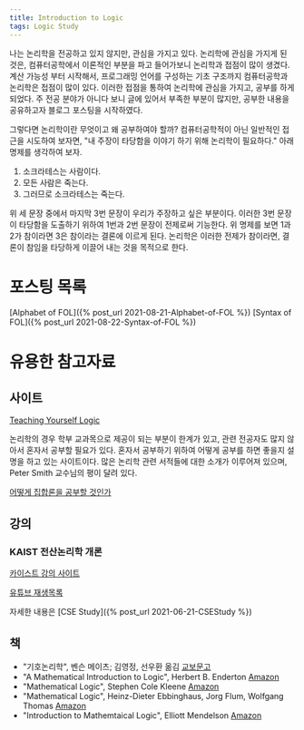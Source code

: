 ```yaml
---
title: Introduction to Logic
tags: Logic Study
---
```


나는 논리학을 전공하고 있지 않지만, 관심을 가지고 있다.
논리학에 관심을 가지게 된 것은, 컴퓨터공학에서 이론적인 부분을 파고 들어가보니 논리학과 접점이 많이 생겼다.
계산 가능성 부터 시작해서, 프로그래밍 언어를 구성하는 기초 구조까지 컴퓨터공학과 논리학은 접점이 많이 있다.
이러한 접점을 통하여 논리학에 관심을 가지고, 공부를 하게 되었다.
주 전공 분야가 아니다 보니 글에 있어서 부족한 부분이 많지만, 공부한 내용을 공유하고자 블로그 포스팅을 시작하였다.

그렇다면 논리학이란 무엇이고 왜 공부하여야 할까?
컴퓨터공학적이 아닌 일반적인 접근을 시도하여 보자면, "내 주장이 타당함을 이야기 하기 위해 논리학이 필요하다."
아래 명제를 생각하여 보자.

1. 소크라테스는 사람이다.
2. 모든 사람은 죽는다.
3. 그러므로 소크라테스는 죽는다.

위 세 문장 중에서 마지막 3번 문장이 우리가 주장하고 싶은 부분이다.
이러한 3번 문장이 타당함을 도출하기 위하여 1번과 2번 문장이 전제로써 기능한다.
위 명제를 보면 1과 2가 참이라면 3은 참이라는 결론에 이르게 된다.
논리학은 이러한 전제가 참이라면, 결론이 참임을 타당하게 이끌어 내는 것을 목적으로 한다.

# 포스팅 목록

[Alphabet of FOL]({% post_url 2021-08-21-Alphabet-of-FOL %})
[Syntax of FOL]({% post_url 2021-08-22-Syntax-of-FOL %})

# 유용한 참고자료

## 사이트

[Teaching Yourself Logic](https://www.logicmatters.net/tyl/)

논리학의 경우 학부 교과목으로 제공이 되는 부분이 한계가 있고, 관련 전공자도 많지 않아서 혼자서 공부할 필요가 있다.
혼자서 공부하기 위하여 어떻게 공부를 하면 좋을지 설명을 하고 있는 사이트이다.
많은 논리학 관련 서적들에 대한 소개가 이루어져 있으며, Peter Smith 교수님의 평이 달려 있다.

[어떻게 집합론을 공부할 것인가](https://hanuljeon95.github.io/Set-theory-how-to-learn/)

## 강의

### KAIST 전산논리학 개론

[카이스트 강의 사이트](https://github.com/hongseok-yang/logic21)

[유튜브 재생목록](https://youtube.com/playlist?list=PLvV9DPeJV9xzhy0Ti3P4DrfmtfXfLalW6)

자세한 내용은 [CSE Study]({% post_url 2021-06-21-CSEStudy %})

## 책

- "기호논리학", 벤슨 메이츠; 김영정, 선우환 옮김 [교보문고](http://www.kyobobook.co.kr/product/detailViewKor.laf?ejkGb=KOR&mallGb=KOR&barcode=9788931002607&orderClick=&Kc=)
- "A Mathematical Introduction to Logic", Herbert B. Enderton [Amazon](https://www.amazon.com/Mathematical-Introduction-Logic-Herbert-Enderton/dp/0122384520)
- "Mathematical Logic", Stephen Cole Kleene [Amazon](https://www.amazon.com/Mathematical-Logic-Dover-Books-Mathematics/dp/0486425339)
- "Mathematical Logic", Heinz-Dieter Ebbinghaus, Jorg Flum, Wolfgang Thomas [Amazon](https://www.amazon.com/Mathematical-Logic-Graduate-Texts-Mathematics/dp/3030738388/)
- "Introduction to Mathemtaical Logic", Elliott Mendelson [Amazon](https://www.amazon.com/Introduction-Mathematical-Discrete-Mathematics-Applications/dp/1482237725)